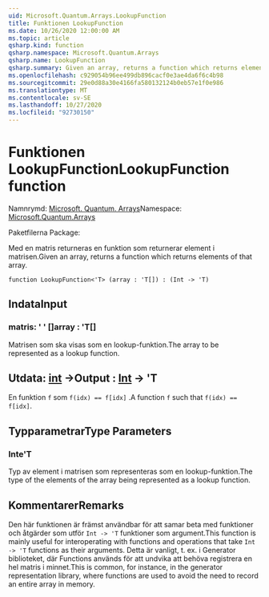 ```yaml
---
uid: Microsoft.Quantum.Arrays.LookupFunction
title: Funktionen LookupFunction
ms.date: 10/26/2020 12:00:00 AM
ms.topic: article
qsharp.kind: function
qsharp.namespace: Microsoft.Quantum.Arrays
qsharp.name: LookupFunction
qsharp.summary: Given an array, returns a function which returns elements of that array.
ms.openlocfilehash: c929054b96ee499db896cacf0e3ae4da6f6c4b98
ms.sourcegitcommit: 29e0d88a30e4166fa580132124b0eb57e1f0e986
ms.translationtype: MT
ms.contentlocale: sv-SE
ms.lasthandoff: 10/27/2020
ms.locfileid: "92730150"
---
```

# <a name="lookupfunction-function"></a><span data-ttu-id="b2fbe-102">Funktionen LookupFunction</span><span class="sxs-lookup"><span data-stu-id="b2fbe-102">LookupFunction function</span></span>

<span data-ttu-id="b2fbe-103">Namnrymd: [Microsoft. Quantum. Arrays](xref:Microsoft.Quantum.Arrays)</span><span class="sxs-lookup"><span data-stu-id="b2fbe-103">Namespace: [Microsoft.Quantum.Arrays](xref:Microsoft.Quantum.Arrays)</span></span>

<span data-ttu-id="b2fbe-104">Paketfilerna [](https://nuget.org/packages/)</span><span class="sxs-lookup"><span data-stu-id="b2fbe-104">Package: [](https://nuget.org/packages/)</span></span>


<span data-ttu-id="b2fbe-105">Med en matris returneras en funktion som returnerar element i matrisen.</span><span class="sxs-lookup"><span data-stu-id="b2fbe-105">Given an array, returns a function which returns elements of that array.</span></span>

```qsharp
function LookupFunction<'T> (array : 'T[]) : (Int -> 'T)
```


## <a name="input"></a><span data-ttu-id="b2fbe-106">Indata</span><span class="sxs-lookup"><span data-stu-id="b2fbe-106">Input</span></span>

### <a name="array--t"></a><span data-ttu-id="b2fbe-107">matris: ' ' []</span><span class="sxs-lookup"><span data-stu-id="b2fbe-107">array : 'T[]</span></span>

<span data-ttu-id="b2fbe-108">Matrisen som ska visas som en lookup-funktion.</span><span class="sxs-lookup"><span data-stu-id="b2fbe-108">The array to be represented as a lookup function.</span></span>



## <a name="output--int---t"></a><span data-ttu-id="b2fbe-109">Utdata: [int](xref:microsoft.quantum.lang-ref.int) -></span><span class="sxs-lookup"><span data-stu-id="b2fbe-109">Output : [Int](xref:microsoft.quantum.lang-ref.int) -> 'T</span></span>

<span data-ttu-id="b2fbe-110">En funktion `f` som `f(idx) == f[idx]` .</span><span class="sxs-lookup"><span data-stu-id="b2fbe-110">A function `f` such that `f(idx) == f[idx]`.</span></span>

## <a name="type-parameters"></a><span data-ttu-id="b2fbe-111">Typparametrar</span><span class="sxs-lookup"><span data-stu-id="b2fbe-111">Type Parameters</span></span>

### <a name="t"></a><span data-ttu-id="b2fbe-112">Inte</span><span class="sxs-lookup"><span data-stu-id="b2fbe-112">'T</span></span>

<span data-ttu-id="b2fbe-113">Typ av element i matrisen som representeras som en lookup-funktion.</span><span class="sxs-lookup"><span data-stu-id="b2fbe-113">The type of the elements of the array being represented as a lookup function.</span></span>

## <a name="remarks"></a><span data-ttu-id="b2fbe-114">Kommentarer</span><span class="sxs-lookup"><span data-stu-id="b2fbe-114">Remarks</span></span>

<span data-ttu-id="b2fbe-115">Den här funktionen är främst användbar för att samar beta med funktioner och åtgärder som utför `Int -> 'T` funktioner som argument.</span><span class="sxs-lookup"><span data-stu-id="b2fbe-115">This function is mainly useful for interoperating with functions and operations that take `Int -> 'T` functions as their arguments.</span></span> <span data-ttu-id="b2fbe-116">Detta är vanligt, t. ex. i Generator biblioteket, där Functions används för att undvika att behöva registrera en hel matris i minnet.</span><span class="sxs-lookup"><span data-stu-id="b2fbe-116">This is common, for instance, in the generator representation library, where functions are used to avoid the need to record an entire array in memory.</span></span>